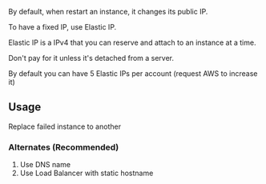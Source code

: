 
By default, when restart an instance, it changes its public IP.

To have a fixed IP, use Elastic IP.

Elastic IP is a IPv4 that you can reserve and attach to an instance at a time.

Don't pay for it unless it's detached from a server.

By default you can have 5 Elastic IPs per account (request AWS to increase it)

## Usage

Replace failed instance to another

### Alternates (Recommended)

1. Use DNS name
2. Use Load Balancer with static hostname